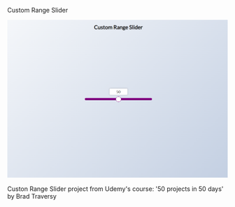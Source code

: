 Custom Range Slider

![Design preview image for Custom Range Slider project](/images/preview.png)

Custon Range Slider project from Udemy's course: '50 projects in 50 days' by Brad Traversy
